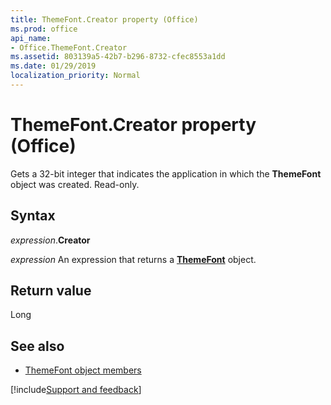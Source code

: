 ```yaml
---
title: ThemeFont.Creator property (Office)
ms.prod: office
api_name:
- Office.ThemeFont.Creator
ms.assetid: 803139a5-42b7-b296-8732-cfec8553a1dd
ms.date: 01/29/2019
localization_priority: Normal
---
```



# ThemeFont.Creator property (Office)

Gets a 32-bit integer that indicates the application in which the **ThemeFont** object was created. Read-only.


## Syntax

_expression_.**Creator**

_expression_ An expression that returns a **[ThemeFont](Office.ThemeFont.md)** object.


## Return value

Long


## See also

- [ThemeFont object members](overview/Library-Reference/themefont-members-office.md)


[!include[Support and feedback](~/includes/feedback-boilerplate.md)]